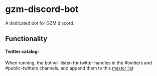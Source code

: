 # gzm-discord-bot
A dedicated bot for GZM discord.

## Functionality

#### Twitter catalog:
When running, the bot will listen for twitter handles in the #twitters and #public-twitters channels, and append them to this [master list](https://airtable.com/invite/l?inviteId=invQod2dDd1c8kJVU&inviteToken=ee4e274952d39e69a20938c531659f9b4075bb66fe358e27d6ab330aa292709a)
